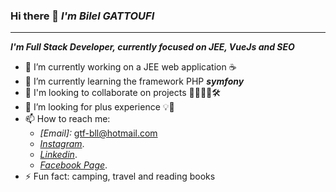 ### Hi there 👋 *I'm Bilel GATTOUFI*
----------------------------------------
***I'm Full Stack Developer, currently focused on JEE, VueJs and SEO***

- 🔭 I’m currently working on a JEE web application ☕
- 🌱 I’m currently learning the framework PHP ***symfony*** 
- 👯 I'm looking to collaborate on projects 👨‍💻👩‍💻🛠
- 🤔 I’m looking for plus experience 💡💪
- 📫 How to reach me: 
  - *[Email]:* <gtf-bll@hotmail.com>
  - *[Instagram](https://www.instagram.com/coding.todo/)*.
  - *[Linkedin](https://www.linkedin.com/in/bilel-gattoufi-0a025229/)*.
  - *[Facebook Page](https://www.facebook.com/todocoding)*.
- ⚡ Fun fact: camping, travel and reading books
